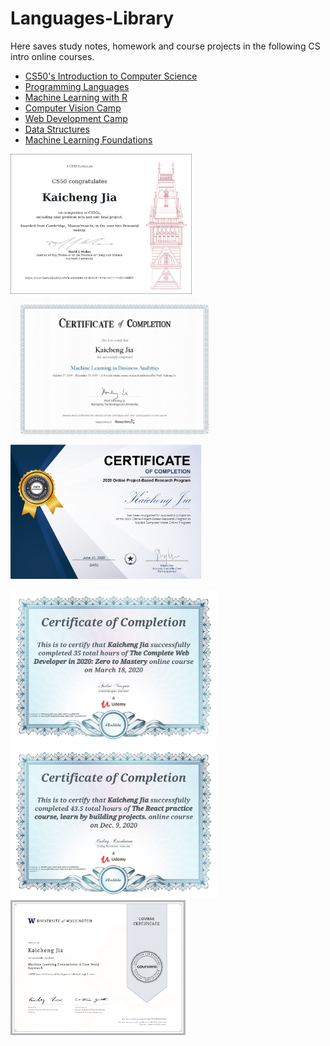 # Languages-Library
Here saves study notes, homework and course projects in the following CS intro online courses.  

* [CS50's Introduction to Computer Science](https://github.com/Kaicheng1995/CS_Intro/tree/master/CS50_by_Harvard)
* [Programming Languages](https://github.com/Kaicheng1995/CS_Intro/tree/master/Programming%20Languages)
* [Machine Learning with R](https://github.com/Kaicheng1995/CS_Intro/tree/master/Machine%20Learning%20with%20R)
* [Computer Vision Camp](https://github.com/Kaicheng1995/CS_Intro/tree/master/Computer%20Vision%20Camp)
* [Web Development Camp](https://github.com/Kaicheng1995/CS_Intro/tree/master/Web%20Development%20Camp)
* [Data Structures](https://github.com/Kaicheng1995/DataStructures)
* [Machine Learning Foundations](https://www.coursera.org/learn/ml-foundations)

<img src="https://github.com/Kaicheng1995/CS_Intro/blob/master/Certificates/CS50.png" width="290"> <img src="https://github.com/Kaicheng1995/CS_Intro/blob/master/Certificates/ML.jpeg" width="330"><img src="https://github.com/Kaicheng1995/CS_Intro/blob/master/Certificates/CV.png" width="305">

<img src="https://github.com/Kaicheng1995/CS_Intro/blob/master/Certificates/Web.png" width="330"> <img src="https://github.com/Kaicheng1995/CS_Intro/blob/master/Certificates/React.jpg" width="330"> <img src="https://github.com/Kaicheng1995/CS_Intro/blob/master/Certificates/ML WU.png" width="280">
